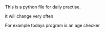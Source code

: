 This is a python file for daily practise.

it will change very often

For example todays program is an age checker